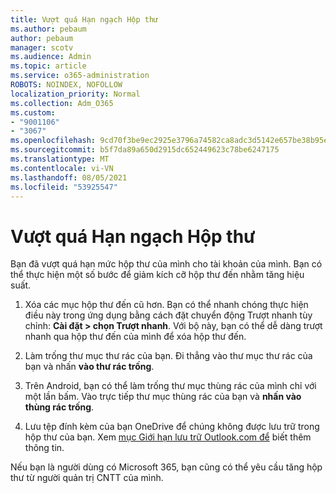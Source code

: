 ```yaml
---
title: Vượt quá Hạn ngạch Hộp thư
ms.author: pebaum
author: pebaum
manager: scotv
ms.audience: Admin
ms.topic: article
ms.service: o365-administration
ROBOTS: NOINDEX, NOFOLLOW
localization_priority: Normal
ms.collection: Adm_O365
ms.custom:
- "9001106"
- "3067"
ms.openlocfilehash: 9cd70f3be9ec2925e3796a74582ca8adc3d5142e657be38b95e694e43db670c0
ms.sourcegitcommit: b5f7da89a650d2915dc652449623c78be6247175
ms.translationtype: MT
ms.contentlocale: vi-VN
ms.lasthandoff: 08/05/2021
ms.locfileid: "53925547"
---
```

# <a name="mailbox-quota-exceeded"></a>Vượt quá Hạn ngạch Hộp thư

Bạn đã vượt quá hạn mức hộp thư của mình cho tài khoản của mình. Bạn có thể thực hiện một số bước để giảm kích cỡ hộp thư đến nhằm tăng hiệu suất.

1. Xóa các mục hộp thư đến cũ hơn. Bạn có thể nhanh chóng thực hiện điều này trong ứng dụng bằng cách đặt chuyển động Trượt nhanh tùy chỉnh: **Cài đặt > chọn Trượt nhanh**. Với bộ này, bạn có thể dễ dàng trượt nhanh qua hộp thư đến của mình để xóa hộp thư đến.

2. Làm trống thư mục thư rác của bạn. Đi thẳng vào thư mục thư rác của bạn và nhấn **vào thư rác trống**.

3. Trên Android, bạn có thể làm trống thư mục thùng rác của mình chỉ với một lần bấm. Vào trực tiếp thư mục thùng rác của bạn và **nhấn vào thùng rác trống**. 

4. Lưu tệp đính kèm của bạn OneDrive để chúng không được lưu trữ trong hộp thư của bạn. Xem [mục Giới hạn lưu trữ Outlook.com để](https://support.office.com/article/storage-limits-in-outlook-com-7ac99134-69e5-4619-ac0b-2d313bba5e9e) biết thêm thông tin. 

Nếu bạn là người dùng có Microsoft 365, bạn cũng có thể yêu cầu tăng hộp thư từ người quản trị CNTT của mình.